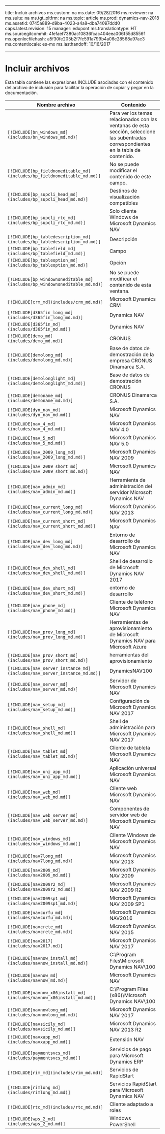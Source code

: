 
---
title: Incluir archivos
ms.custom: na
ms.date: 09/28/2016
ms.reviewer: na
ms.suite: na
ms.tgt_pltfrm: na
ms.topic: article
ms.prod: dynamics-nav-2018
ms.assetid: 0745a889-d9ba-4023-a4a8-dba74097ddd0
caps.latest.revision: 15
manager: edupont
ms.translationtype: HT
ms.sourcegitcommit: 4fefaef7380ac10836fcac404eea006f55d8556f
ms.openlocfilehash: a5f30fe205b2f7fc591a799b4a06c28568a97ac3
ms.contentlocale: es-mx
ms.lasthandoff: 10/16/2017

---

# <a name="include-files"></a>Incluir archivos

Esta tabla contiene las expresiones INCLUDE asociadas con el contenido del archivo de inclusión para facilitar la operación de copiar y pegar en la documentación.

|Nombre archivo   |Contenido  |
|------------|---------|
|`[!INCLUDE[bn_windows_md](includes/bn_windows_md.md)]`|Para ver los temas relacionados con las ventanas de esta sección, seleccione las subentradas correspondientes en la tabla de contenido.|
|`[!INCLUDE[bp_fieldnoneditable_md](includes/bp_fieldnoneditable_md.md)]`|No se puede modificar el contenido de este campo.|
|`[!INCLUDE[bp_supcli_head_md](includes/bp_supcli_head_md.md)]`|Destinos de visualización compatibles|
|`[!INCLUDE[bp_supcli_rtc_md](includes/bp_supcli_rtc_md.md)]`|Solo cliente Windows de Microsoft Dynamics NAV|
|`[!INCLUDE[bp_tabledescription_md](includes/bp_tabledescription_md.md)]`|Descripción| 
|`[!INCLUDE[bp_tablefield_md](includes/bp_tablefield_md.md)]`|Campo|
|`[!INCLUDE[bp_tableoption_md](includes/bp_tableoption_md.md)]`|Opción|
|`[!INCLUDE[bp_windownoneditable_md](includes/bp_windownoneditable_md.md)]`|No se puede modificar el contenido de esta ventana.|
|`[!INCLUDE[crm_md](includes/crm_md.md)]`|Microsoft Dynamics CRM|
|`[!INCLUDE[d365fin_long_md](includes/d365fin_long_md.md)]`|Dynamics NAV|
|`[!INCLUDE[d365fin_md](includes/d365fin_md.md)]`|Dynamics NAV|
|`[!INCLUDE[demo_md](includes/demo_md.md)]`|CRONUS|
|`[!INCLUDE[demolong_md](includes/demolong_md.md)]`|Base de datos de demostración de la empresa CRONUS Dinamarca S.A.|
|`[!INCLUDE[demolonglight_md](includes/demolonglight_md.md)]`|Base de datos de demostración CRONUS|
|`[!INCLUDE[demoname_md](includes/demoname_md.md)]`|CRONUS Dinamarca S.A.|
|`[!INCLUDE[dyn_nav_md](includes/dyn_nav_md.md)]`|Microsoft Dynamics NAV|
|`[!INCLUDE[nav_4_md](includes/nav_4_md.md)]`|Microsoft Dynamics NAV 4.0|
|`[!INCLUDE[nav_5_md](includes/nav_5_md.md)]`|Microsoft Dynamics NAV 5.0|
|`[!INCLUDE[nav_2009_long_md](includes/nav_2009_long_md.md)]`|Microsoft Dynamics NAV 2009|
|`[!INCLUDE[nav_2009_short_md](includes/nav_2009_short_md.md)]`|Microsoft Dynamics NAV|
|`[!INCLUDE[nav_admin_md](includes/nav_admin_md.md)]`|Herramienta de administración del servidor Microsoft Dynamics NAV|
|`[!INCLUDE[nav_current_long_md](includes/nav_current_long_md.md)]`|Microsoft Dynamics NAV 2013|
|`[!INCLUDE[nav_current_short_md](includes/nav_current_short_md.md)]`|Microsoft Dynamics NAV|
|`[!INCLUDE[nav_dev_long_md](includes/nav_dev_long_md.md)]`|Entorno de desarrollo de Microsoft Dynamics NAV|
|`[!INCLUDE[nav_dev_shell_md](includes/nav_dev_shell_md.md)]`|Shell de desarrollo de Microsoft Dynamics NAV 2017|
|`[!INCLUDE[nav_dev_short_md](includes/nav_dev_short_md.md)]`|entorno de desarrollo|
|`[!INCLUDE[nav_phone_md](includes/nav_phone_md.md)]`|Cliente de teléfono Microsoft Dynamics NAV|
|`[!INCLUDE[nav_prov_long_md](includes/nav_prov_long_md.md)]`|Herramientas de aprovisionamiento de Microsoft Dynamics NAV para Microsoft Azure|
|`[!INCLUDE[nav_prov_short_md](includes/nav_prov_short_md.md)]`|herramientas del aprovisionamiento|
|`[!INCLUDE[nav_server_instance_md](includes/nav_server_instance_md.md)]`|DynamicsNAV100|
|`[!INCLUDE[nav_server_md](includes/nav_server_md.md)]`|Servidor de Microsoft Dynamics NAV|
|`[!INCLUDE[nav_setup_md](includes/nav_setup_md.md)]`|Configuración de Microsoft Dynamics NAV 2017|
|`[!INCLUDE[nav_shell_md](includes/nav_shell_md.md)]`|Shell de administración para Microsoft Dynamics NAV 2017|
|`[!INCLUDE[nav_tablet_md](includes/nav_tablet_md.md)]`|Cliente de tableta Microsoft Dynamics NAV|
|`[!INCLUDE[nav_uni_app_md](includes/nav_uni_app_md.md)]`|Aplicación universal Microsoft Dynamics NAV|
|`[!INCLUDE[nav_web_md](includes/nav_web_md.md)]`|Cliente web Microsoft Dynamics NAV|
|`[!INCLUDE[nav_web_server_md](includes/nav_web_server_md.md)]`|Componentes de servidor web de Microsoft Dynamics NAV|
|`[!INCLUDE[nav_windows_md](includes/nav_windows_md.md)]`|Cliente Windows de Microsoft Dynamics NAV|
|`[!INCLUDE[nav7long_md](includes/nav7long_md.md)]`|Microsoft Dynamics NAV 2013|
|`[!INCLUDE[nav2009_md](includes/nav2009_md.md)]`|Microsoft Dynamics NAV 2009|
|`[!INCLUDE[nav2009r2_md](includes/nav2009r2_md.md)]`|Microsoft Dynamics NAV 2009 R2|
|`[!INCLUDE[nav2009sp1_md](includes/nav2009sp1_md.md)]`|Microsoft Dynamics NAV 2009 SP1|
|`[!INCLUDE[navcorfu_md](includes/navcorfu_md.md)]`|Microsoft Dynamics NAV2016|
|`[!INCLUDE[navcrete_md](includes/navcrete_md.md)]`|Microsoft Dynamics NAV 2015|
|`[!INCLUDE[nav2017](includes/nav2017.md)]`|Microsoft Dynamics NAV 2017|
|`[!INCLUDE[navnow_install_md](includes/navnow_install_md.md)]`|C:\\Program Files\\Microsoft Dynamics NAV\\100|
|`[!INCLUDE[navnow_md](includes/navnow_md.md)]`|Microsoft Dynamics NAV|
|`[!INCLUDE[navnow_x86install_md](includes/navnow_x86install_md.md)]`|C:\\Program Files \(x86\)\\Microsoft Dynamics NAV\\100|
|`[!INCLUDE[navnowlong_md](includes/navnowlong_md.md)]`|Microsoft Dynamics NAV 2017|
|`[!INCLUDE[navsicily_md](includes/navsicily_md.md)]`|Microsoft Dynamics NAV 2013 R2|
|`[!INCLUDE[navxapp_md](includes/navxapp_md.md)]`|Extensión NAV|
|`[!INCLUDE[paymentsvcs_md](includes/paymentsvcs_md.md)]`|Servicios de pago para Microsoft Dynamics ERP|
|`[!INCLUDE[rim_md](includes/rim_md.md)]`|Servicios de RapidStart|
|`[!INCLUDE[rimlong_md](includes/rimlong_md.md)]`|Servicios RapidStart para Microsoft Dynamics NAV|
|`[!INCLUDE[rtc_md](includes/rtc_md.md)]`|Cliente adaptado a roles|
|`[!INCLUDE[wps_2_md](includes/wps_2_md.md)]`|Windows PowerShell|

